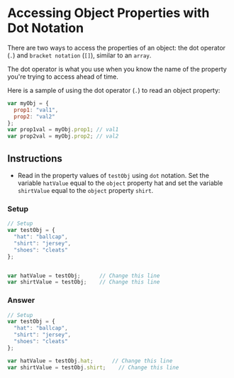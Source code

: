 # Accessing Object Properties with Dot Notation

There are two ways to access the properties of an object: the
dot operator (`.`) and `bracket notation` (`[]`), similar to an `array`.

The dot operator is what you use when you
know the name of the property you're trying to access ahead of time.

Here is a sample of using the dot operator (`.`) to read an object property:

```javascript
var myObj = {
  prop1: "val1",
  prop2: "val2"
};
var prop1val = myObj.prop1; // val1
var prop2val = myObj.prop2; // val2
```

## Instructions
 - Read in the property values of `testObj` using `dot` notation. Set the
 variable `hatValue` equal to the `object` property hat and set the
 variable `shirtValue` equal to the `object` property `shirt`.

### Setup

```javascript
// Setup
var testObj = {
  "hat": "ballcap",
  "shirt": "jersey",
  "shoes": "cleats"
};


var hatValue = testObj;      // Change this line
var shirtValue = testObj;    // Change this line
```

### Answer

```javascript
// Setup
var testObj = {
  "hat": "ballcap",
  "shirt": "jersey",
  "shoes": "cleats"
};

var hatValue = testObj.hat;      // Change this line
var shirtValue = testObj.shirt;    // Change this line
```
